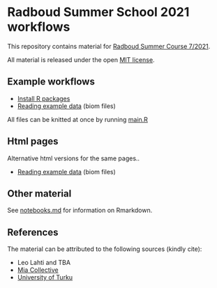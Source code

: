 # Radboud Summer School 2021 workflows

This repository contains material for [Radboud Summer Course 7/2021](https://www.ru.nl/radboudsummerschool/courses/2021/brain-bacteria-behaviour/).

All material is released under the open [MIT license](LICENSE).


## Example workflows

 * [Install R packages](install.R)
 * [Reading example data](import.md) (biom files)
 
All files can be knitted at once by running [main.R](main.R)


## Html pages

Alternative html versions for the same pages..

 * [Reading example data](https://microbiome.github.io/course_2021_radboud/import.nb.html) (biom files) 

## Other material

See [notebooks.md](notebooks.md) for information on Rmarkdown.


## References 

The material can be attributed to the following sources (kindly cite):

 * Leo Lahti and TBA
 * [Mia Collective](microbiome.github.io)
 * [University of Turku](datascience.utu.fi)



